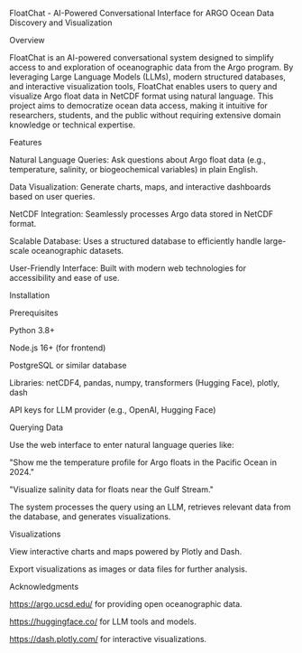 FloatChat - AI-Powered Conversational Interface for ARGO Ocean Data Discovery and Visualization

Overview

FloatChat is an AI-powered conversational system designed to simplify access to and exploration of oceanographic data from the Argo program. By leveraging Large Language Models (LLMs), modern structured databases, and interactive visualization tools, FloatChat enables users to query and visualize Argo float data in NetCDF format using natural language. This project aims to democratize ocean data access, making it intuitive for researchers, students, and the public without requiring extensive domain knowledge or technical expertise.

Features





Natural Language Queries: Ask questions about Argo float data (e.g., temperature, salinity, or biogeochemical variables) in plain English.



Data Visualization: Generate charts, maps, and interactive dashboards based on user queries.



NetCDF Integration: Seamlessly processes Argo data stored in NetCDF format.



Scalable Database: Uses a structured database to efficiently handle large-scale oceanographic datasets.



User-Friendly Interface: Built with modern web technologies for accessibility and ease of use.

Installation

Prerequisites





Python 3.8+



Node.js 16+ (for frontend)



PostgreSQL or similar database



Libraries: netCDF4, pandas, numpy, transformers (Hugging Face), plotly, dash



API keys for LLM provider (e.g., OpenAI, Hugging Face)

Querying Data

Use the web interface to enter natural language queries like:





"Show me the temperature profile for Argo floats in the Pacific Ocean in 2024."



"Visualize salinity data for floats near the Gulf Stream."

The system processes the query using an LLM, retrieves relevant data from the database, and generates visualizations.

Visualizations





View interactive charts and maps powered by Plotly and Dash.



Export visualizations as images or data files for further analysis.

Acknowledgments





https://argo.ucsd.edu/ for providing open oceanographic data.



https://huggingface.co/ for LLM tools and models.



https://dash.plotly.com/ for interactive visualizations.
